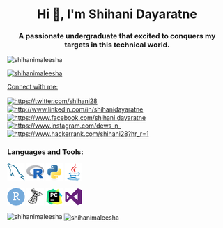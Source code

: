 <h1 align="center">Hi 👋, I'm Shihani Dayaratne</h1>
<h3 align="center">A passionate undergraduate that excited to conquers my targets in this technical world.</h3>


<p align="left"> <img src="https://komarev.com/ghpvc/?username=shihanimaleesha&label=Profile%20views&color=0e75b6&style=flat" alt="shihanimaleesha" /> </p>

<p align="left"> <a href="https://github.com/ryo-ma/github-profile-trophy"><img src="https://github-profile-trophy.vercel.app/?username=shihanimaleesha" alt="shihanimaleesha" /></a> </p>

<p align="left"> <a href="https://twitter.com/https://twitter.com/shihanidayaratne" target="blank"><img 
- 📫 How to reach me **shihani28@outlook.com**

<h3 align="left">Connect with me:</h3>
<p align="left">
<a href="https://twitter.com/shihani28" target="blank"><img align="center" src="https://raw.githubusercontent.com/rahuldkjain/github-profile-readme-generator/master/src/images/icons/Social/twitter.svg" alt="https://twitter.com/shihani28" height="30" width="40" /></a>
<a href="https://www.linkedin.com/in/shihani-dayaratne-0407a221b/" target="blank"><img align="center" src="https://raw.githubusercontent.com/rahuldkjain/github-profile-readme-generator/master/src/images/icons/Social/linked-in-alt.svg" alt="http://www.linkedin.com/in/shihanidayaratne" height="30" width="40" /></a>
<a href="https://www.facebook.com/public/Shirani-Dayaratne" target="blank"><img align="center" src="https://raw.githubusercontent.com/rahuldkjain/github-profile-readme-generator/master/src/images/icons/Social/facebook.svg" alt="https://www.facebook.com/shihani.dayaratne" height="30" width="40" /></a>
<a href="https://www.instagram.com/shi_haa_nii" target="blank"><img align="center" src="https://raw.githubusercontent.com/rahuldkjain/github-profile-readme-generator/master/src/images/icons/Social/instagram.svg" alt="https://www.instagram.com/dews_n_" height="30" width="40" /></a>
<a href="https://www.hackerrank.com/shihani28?hr_r=1" target="blank"><img align="center" src="https://raw.githubusercontent.com/rahuldkjain/github-profile-readme-generator/master/src/images/icons/Social/hackerrank.svg" alt="https://www.hackerrank.com/shihani28?hr_r=1" height="30" width="40" /></a>
</p>

<h3 align="left">Languages and Tools:</h3>
<p align="left">
   <img src="https://raw.githubusercontent.com/devicons/devicon/master/icons/mysql/mysql-original.svg" alt="T-SQL" width="40" height="40"/>
   <img src="https://raw.githubusercontent.com/devicons/devicon/master/icons/r/r-original.svg" alt="R" width="40" height="40"/>
   <img src="https://raw.githubusercontent.com/devicons/devicon/master/icons/python/python-original.svg" alt="Python" width="40" height="40"/>
   <img src="https://raw.githubusercontent.com/devicons/devicon/master/icons/java/java-original.svg" alt="Java" width="40" height="40"/>
</p>
<p align="left">
   <img src="https://raw.githubusercontent.com/devicons/devicon/master/icons/rstudio/rstudio-original.svg" alt="RStudio" width="40" height="40"/>
   <img src="https://raw.githubusercontent.com/devicons/devicon/master/icons/microsoftsqlserver/microsoftsqlserver-plain.svg" alt="MS SQL" width="40" height="40"/>
   <img src="https://raw.githubusercontent.com/devicons/devicon/master/icons/pycharm/pycharm-original.svg" alt="PyCharm" width="40" height="40"/>
   <img src="https://raw.githubusercontent.com/devicons/devicon/master/icons/visualstudio/visualstudio-plain.svg" alt="VS Code" width="40" height="40"/>
</p>




<p><img align="left" src="https://github-readme-stats.vercel.app/api/top-langs?username=shihanimaleesha&show_icons=true&locale=en&layout=compact" alt="shihanimaleesha" /></p>

<p>&nbsp;<img align="center" src="https://github-readme-stats.vercel.app/api?username=shihanimaleesha&show_icons=true&locale=en" alt="shihanimaleesha" /></p>



